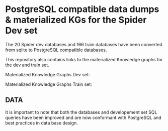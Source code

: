 # PostgreSQL compatible data dumps & materialized KGs for the Spider Dev set
The 20 Spider dev databases and 166 train databases have been converted from sqlite to PostgreSQL compatible databases. 

This repository also contains links to the materialized Knowledge graphs for the dev and train set. 

Materialized Knowledge Graphs Dev set:

Materialized Knowledge Graphs Train set:

## DATA

It is important to note that both the databases and developement set SQL queries have been improved and are now conformant with PostgreSQL and best practices in data base design.



